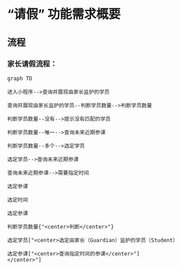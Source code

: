 # “请假” 功能需求概要

## 流程

### 家长请假流程：

```mermaid
graph TD

进入小程序-->查询并展现由家长监护的学员

查询并展现由家长监护的学员--判断学员数量-->判断学员数量

判断学员数量--没有-->提示没有匹配的学员

判断学员数量--唯一-->查询未来近期参课

判断学员数量--多个-->选定学员

选定学员-->查询未来近期参课

查询未来近期参课-->需要指定时间

选定参课

选定时间

选定参课

判断学员数量{"<center>判断</center>"}

选定学员["<center>选定由家长（Guardian）监护的学员（Student）

选定参课["<center>查询指定时间的参课</center>"]
</center>"]

```
<!--stackedit_data:
eyJoaXN0b3J5IjpbMTk0OTg5NTE1MywtMzkzNDY3NTkyLC0xMj
g4MjEyNjEzLDE5Njk1Nzg0NjEsLTIxMDk0NzM2MzIsNjUzODc2
NjEsMjM2ODQzNDMsMjEwMzkyMzMyMiw4MzI1NTg0OTQsLTEzMD
AyMDk5NTQsNzMwOTk4MTE2XX0=
-->